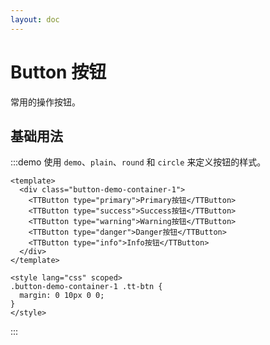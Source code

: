 ```yaml
---
layout: doc
---
```


# Button 按钮

常用的操作按钮。

## 基础用法

:::demo 使用 `demo`、`plain`、`round` 和 `circle` 来定义按钮的样式。

```vue
<template>
  <div class="button-demo-container-1">
    <TTButton type="primary">Primary按钮</TTButton>
    <TTButton type="success">Success按钮</TTButton>
    <TTButton type="warning">Warning按钮</TTButton>
    <TTButton type="danger">Danger按钮</TTButton>
    <TTButton type="info">Info按钮</TTButton>
  </div>
</template>

<style lang="css" scoped>
.button-demo-container-1 .tt-btn {
  margin: 0 10px 0 0;
}
</style>
```

:::

